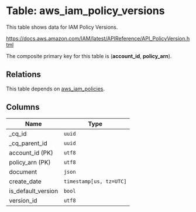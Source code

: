 # Table: aws_iam_policy_versions

This table shows data for IAM Policy Versions.

https://docs.aws.amazon.com/IAM/latest/APIReference/API_PolicyVersion.html

The composite primary key for this table is (**account_id**, **policy_arn**).

## Relations

This table depends on [aws_iam_policies](aws_iam_policies.md).

## Columns

| Name          | Type          |
| ------------- | ------------- |
|_cq_id|`uuid`|
|_cq_parent_id|`uuid`|
|account_id (PK)|`utf8`|
|policy_arn (PK)|`utf8`|
|document|`json`|
|create_date|`timestamp[us, tz=UTC]`|
|is_default_version|`bool`|
|version_id|`utf8`|
